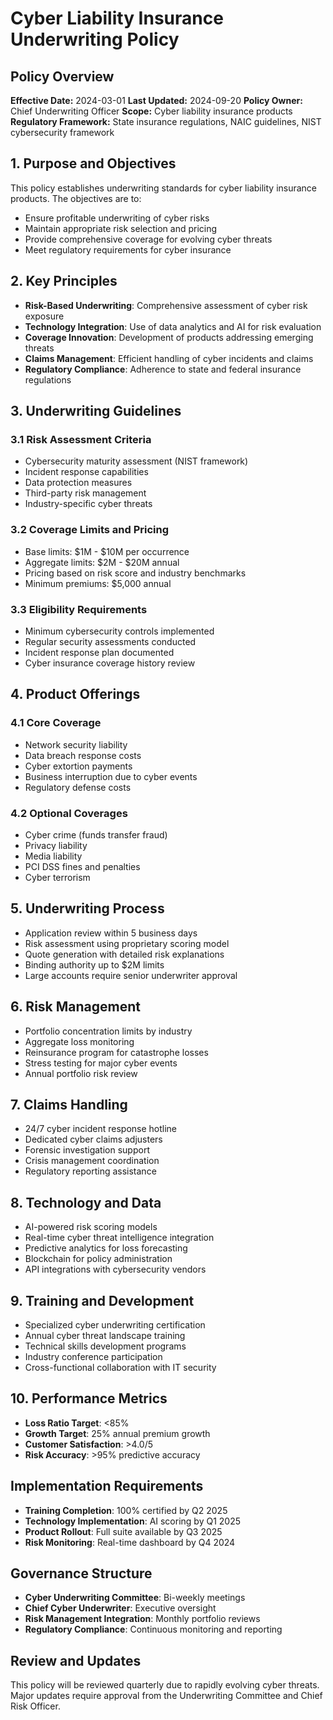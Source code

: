 # Cyber Liability Insurance Underwriting Policy

## Policy Overview
**Effective Date:** 2024-03-01
**Last Updated:** 2024-09-20
**Policy Owner:** Chief Underwriting Officer
**Scope:** Cyber liability insurance products
**Regulatory Framework:** State insurance regulations, NAIC guidelines, NIST cybersecurity framework

## 1. Purpose and Objectives
This policy establishes underwriting standards for cyber liability insurance products. The objectives are to:
- Ensure profitable underwriting of cyber risks
- Maintain appropriate risk selection and pricing
- Provide comprehensive coverage for evolving cyber threats
- Meet regulatory requirements for cyber insurance

## 2. Key Principles
- **Risk-Based Underwriting**: Comprehensive assessment of cyber risk exposure
- **Technology Integration**: Use of data analytics and AI for risk evaluation
- **Coverage Innovation**: Development of products addressing emerging threats
- **Claims Management**: Efficient handling of cyber incidents and claims
- **Regulatory Compliance**: Adherence to state and federal insurance regulations

## 3. Underwriting Guidelines

### 3.1 Risk Assessment Criteria
- Cybersecurity maturity assessment (NIST framework)
- Incident response capabilities
- Data protection measures
- Third-party risk management
- Industry-specific cyber threats

### 3.2 Coverage Limits and Pricing
- Base limits: $1M - $10M per occurrence
- Aggregate limits: $2M - $20M annual
- Pricing based on risk score and industry benchmarks
- Minimum premiums: $5,000 annual

### 3.3 Eligibility Requirements
- Minimum cybersecurity controls implemented
- Regular security assessments conducted
- Incident response plan documented
- Cyber insurance coverage history review

## 4. Product Offerings

### 4.1 Core Coverage
- Network security liability
- Data breach response costs
- Cyber extortion payments
- Business interruption due to cyber events
- Regulatory defense costs

### 4.2 Optional Coverages
- Cyber crime (funds transfer fraud)
- Privacy liability
- Media liability
- PCI DSS fines and penalties
- Cyber terrorism

## 5. Underwriting Process
- Application review within 5 business days
- Risk assessment using proprietary scoring model
- Quote generation with detailed risk explanations
- Binding authority up to $2M limits
- Large accounts require senior underwriter approval

## 6. Risk Management
- Portfolio concentration limits by industry
- Aggregate loss monitoring
- Reinsurance program for catastrophe losses
- Stress testing for major cyber events
- Annual portfolio risk review

## 7. Claims Handling
- 24/7 cyber incident response hotline
- Dedicated cyber claims adjusters
- Forensic investigation support
- Crisis management coordination
- Regulatory reporting assistance

## 8. Technology and Data
- AI-powered risk scoring models
- Real-time cyber threat intelligence integration
- Predictive analytics for loss forecasting
- Blockchain for policy administration
- API integrations with cybersecurity vendors

## 9. Training and Development
- Specialized cyber underwriting certification
- Annual cyber threat landscape training
- Technical skills development programs
- Industry conference participation
- Cross-functional collaboration with IT security

## 10. Performance Metrics
- **Loss Ratio Target**: <85%
- **Growth Target**: 25% annual premium growth
- **Customer Satisfaction**: >4.0/5
- **Risk Accuracy**: >95% predictive accuracy

## Implementation Requirements
- **Training Completion**: 100% certified by Q2 2025
- **Technology Implementation**: AI scoring by Q1 2025
- **Product Rollout**: Full suite available by Q3 2025
- **Risk Monitoring**: Real-time dashboard by Q4 2024

## Governance Structure
- **Cyber Underwriting Committee**: Bi-weekly meetings
- **Chief Cyber Underwriter**: Executive oversight
- **Risk Management Integration**: Monthly portfolio reviews
- **Regulatory Compliance**: Continuous monitoring and reporting

## Review and Updates
This policy will be reviewed quarterly due to rapidly evolving cyber threats. Major updates require approval from the Underwriting Committee and Chief Risk Officer.